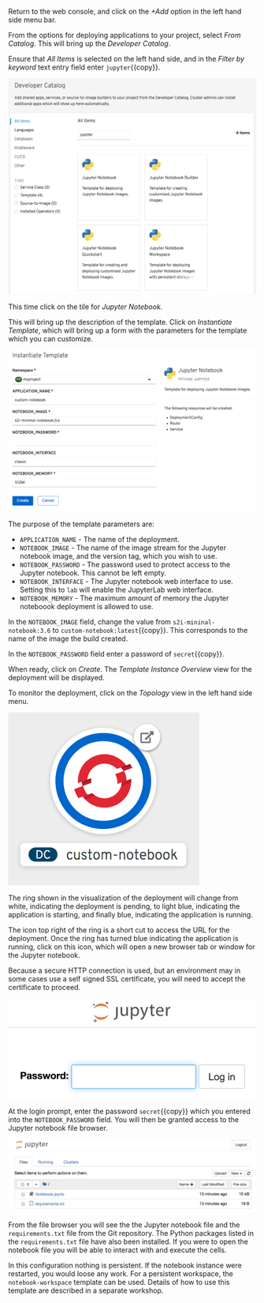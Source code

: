 Return to the web console, and click on the _+Add_ option in the left hand side menu bar.

From the options for deploying applications to your project, select _From Catalog_. This will bring up the _Developer Catalog_.

Ensure that _All Items_ is selected on the left hand side, and in the _Filter by keyword_ text entry field enter ``jupyter``{{copy}}.

![Add to Project](../../assets/jupyternotebooks/custom-notebooks-42/05-jupyter-notebook-templates.png)

This time click on the tile for _Jupyter Notebook_.

This will bring up the description of the template. Click on _Instantiate Template_, which will bring up a form with the parameters for the template which you can customize.

![Instatiate Template](../../assets/jupyternotebooks/custom-notebooks-42/05-instantiate-template.png)

The purpose of the template parameters are:

* ``APPLICATION_NAME`` - The name of the deployment.
* ``NOTEBOOK_IMAGE`` - The name of the image stream for the Jupyter notebook image, and the version tag, which you wish to use.
* ``NOTEBOOK_PASSWORD`` - The password used to protect access to the Jupyter notebook. This cannot be left empty.
* ``NOTEBOOK_INTERFACE`` - The Jupyter notebook web interface to use. Setting this to ``lab`` will enable the JupyterLab web interface.
* ``NOTEBOOK_MEMORY`` - The maximum amount of memory the Jupyter noteboook deployment is allowed to use.

In the ``NOTEBOOK_IMAGE`` field, change the value from ``s2i-mininal-notebook:3.6`` to ``custom-notebook:latest``{{copy}}. This corresponds to the name of the image the build created.

In the ``NOTEBOOK_PASSWORD`` field enter a password of ``secret``{{copy}}.

When ready, click on _Create_. The _Template Instance Overview_ view for the deployment will be displayed.

To monitor the deployment, click on the _Topology_ view in the left hand side menu.

![Topology View](../../assets/jupyternotebooks/custom-notebooks-42/05-topology-view.png)

The ring shown in the visualization of the deployment will change from white, indicating the deployment is pending, to light blue, indicating the application is starting, and finally blue, indicating the application is running.

The icon top right of the ring is a short cut to access the URL for the deployment. Once the ring has turned blue indicating the application is running, click on this icon, which will open a new browser tab or window for the Jupyter notebook.

Because a secure HTTP connection is used, but an environment may in some cases use a self signed SSL certificate, you will need to accept the certificate to proceed.

![Login Prompt](../../assets/jupyternotebooks/custom-notebooks-42/05-notebook-login-prompt.png)

At the login prompt, enter the password ``secret``{{copy}} which you entered into the ``NOTEBOOK_PASSWORD`` field. You will then be granted access to the Jupyter notebook file browser.

![Classic Notebook](../../assets/jupyternotebooks/custom-notebooks-42/05-classic-notebook-interface.png)

From the file browser you will see the the Jupyter notebook file and the ``requirements.txt`` file from the Git repository. The Python packages listed in the ``requirements.txt`` file have also been installed. If you were to open the notebook file you will be able to interact with and execute the cells.

In this configuration nothing is persistent. If the notebook instance were restarted, you would loose any work. For a persistent workspace, the ``notebook-workspace`` template can be used. Details of how to use this template are described in a separate workshop.
